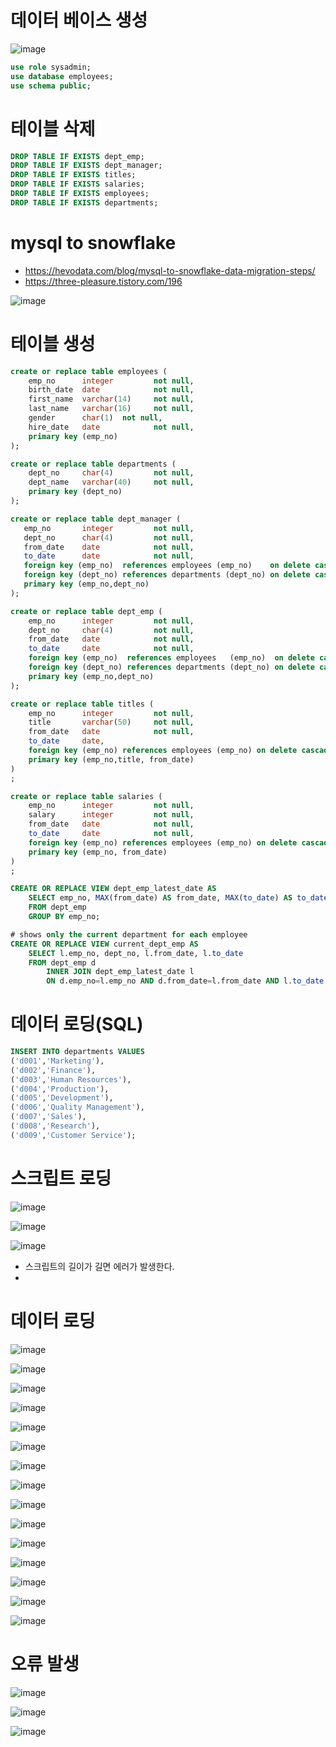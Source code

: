 # 데이터 베이스 생성
![image](https://user-images.githubusercontent.com/102650331/172084991-2b92cf9a-c00a-4a5a-9173-0ae36b0d7fb3.png)

```sql
use role sysadmin;
use database employees;
use schema public;

```

# 테이블 삭제
```sql
DROP TABLE IF EXISTS dept_emp;
DROP TABLE IF EXISTS dept_manager;
DROP TABLE IF EXISTS titles;
DROP TABLE IF EXISTS salaries;
DROP TABLE IF EXISTS employees; 
DROP TABLE IF EXISTS departments;

```

# mysql to snowflake
- https://hevodata.com/blog/mysql-to-snowflake-data-migration-steps/
- https://three-pleasure.tistory.com/196

![image](https://user-images.githubusercontent.com/102650331/172085702-e1b714e3-dc44-471d-9d88-5c2c386bb9df.png)

# 테이블 생성
```sql
create or replace table employees (
    emp_no      integer         not null,
    birth_date  date            not null,
    first_name  varchar(14)     not null,
    last_name   varchar(16)     not null,
    gender      char(1)  not null,
    hire_date   date            not null,
    primary key (emp_no)
);

create or replace table departments (
    dept_no     char(4)         not null,
    dept_name   varchar(40)     not null,
    primary key (dept_no)
);

create or replace table dept_manager (
   emp_no       integer         not null,
   dept_no      char(4)         not null,
   from_date    date            not null,
   to_date      date            not null,
   foreign key (emp_no)  references employees (emp_no)    on delete cascade,
   foreign key (dept_no) references departments (dept_no) on delete cascade,
   primary key (emp_no,dept_no)
); 

create or replace table dept_emp (
    emp_no      integer         not null,
    dept_no     char(4)         not null,
    from_date   date            not null,
    to_date     date            not null,
    foreign key (emp_no)  references employees   (emp_no)  on delete cascade,
    foreign key (dept_no) references departments (dept_no) on delete cascade,
    primary key (emp_no,dept_no)
);

create or replace table titles (
    emp_no      integer         not null,
    title       varchar(50)     not null,
    from_date   date            not null,
    to_date     date,
    foreign key (emp_no) references employees (emp_no) on delete cascade,
    primary key (emp_no,title, from_date)
) 
; 

create or replace table salaries (
    emp_no      integer         not null,
    salary      integer         not null,
    from_date   date            not null,
    to_date     date            not null,
    foreign key (emp_no) references employees (emp_no) on delete cascade,
    primary key (emp_no, from_date)
) 
;

```

```sql
CREATE OR REPLACE VIEW dept_emp_latest_date AS
    SELECT emp_no, MAX(from_date) AS from_date, MAX(to_date) AS to_date
    FROM dept_emp
    GROUP BY emp_no;

# shows only the current department for each employee
CREATE OR REPLACE VIEW current_dept_emp AS
    SELECT l.emp_no, dept_no, l.from_date, l.to_date
    FROM dept_emp d
        INNER JOIN dept_emp_latest_date l
        ON d.emp_no=l.emp_no AND d.from_date=l.from_date AND l.to_date = d.to_date;

```

# 데이터 로딩(SQL)
```sql
INSERT INTO departments VALUES 
('d001','Marketing'),
('d002','Finance'),
('d003','Human Resources'),
('d004','Production'),
('d005','Development'),
('d006','Quality Management'),
('d007','Sales'),
('d008','Research'),
('d009','Customer Service');

```

# 스크립트 로딩
![image](https://user-images.githubusercontent.com/102650331/172088425-829fa74d-d305-4a13-add8-178f6c9aab8e.png)

![image](https://user-images.githubusercontent.com/102650331/172088479-76fda9ed-6dfc-4991-8589-9e3bb2c8a1a0.png)

![image](https://user-images.githubusercontent.com/102650331/172088505-a833ef6f-7a46-4599-801f-b5eff396d64f.png)

- 스크립트의 길이가 길면 에러가 발생한다.
- 

# 데이터 로딩
![image](https://user-images.githubusercontent.com/102650331/172088897-0b7f0aee-9ee4-4efc-8dfb-e2bd5ea7462b.png)

![image](https://user-images.githubusercontent.com/102650331/172088940-2169b416-9972-4a5c-91db-af42d236ec8e.png)

![image](https://user-images.githubusercontent.com/102650331/172089039-2a1a134a-415b-46a5-b7da-26133d308071.png)

![image](https://user-images.githubusercontent.com/102650331/172089062-6e93c3c6-fc18-48d1-be82-295008970a04.png)

![image](https://user-images.githubusercontent.com/102650331/172089208-88fb321c-85a8-4f75-8d24-7d14f6bba7ff.png)

![image](https://user-images.githubusercontent.com/102650331/172089229-123d53bd-feae-481c-870c-5a5d48ff1d68.png)

![image](https://user-images.githubusercontent.com/102650331/172089261-d5cba4c9-8a64-4f45-bda8-00b9bcc812f4.png)

![image](https://user-images.githubusercontent.com/102650331/172089290-73b30e45-09a7-4476-ad63-99e6cc0b7329.png)

![image](https://user-images.githubusercontent.com/102650331/172089310-3179277f-b43c-4fc2-b748-5cf20de60bb7.png)

![image](https://user-images.githubusercontent.com/102650331/172089335-68ddbae4-0006-43bd-adfb-c357456c9315.png)

![image](https://user-images.githubusercontent.com/102650331/172089383-0fc858ab-fbc9-4430-acff-99b159ca92f6.png)

![image](https://user-images.githubusercontent.com/102650331/172089420-23f05980-1d6b-446c-a839-d8b3e5843646.png)

![image](https://user-images.githubusercontent.com/102650331/172089520-a0c5247a-85dc-475f-b190-db377c35160d.png)

![image](https://user-images.githubusercontent.com/102650331/172090017-e7b0550c-adc8-47bc-95a8-98f76d9adc2d.png)

![image](https://user-images.githubusercontent.com/102650331/172090083-776a9c06-01cc-4e97-afff-c36b8fdce532.png)


# 오류 발생
![image](https://user-images.githubusercontent.com/102650331/172089851-7e90926f-0b59-4406-9e03-bd7e98100870.png)

![image](https://user-images.githubusercontent.com/102650331/172089862-9a5766c5-4b7f-4e98-9bd4-00f59c43b615.png)


![image](https://user-images.githubusercontent.com/102650331/172089791-2c089c0b-d1a9-40a8-bc6e-95f7bbf05f16.png)
